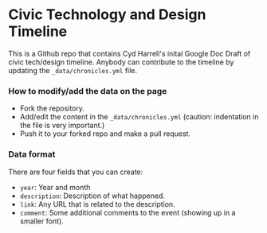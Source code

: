 # Civic Technology and Design Timeline

This is a Github repo that contains Cyd Harrell's inital Google Doc Draft of civic tech/design timeline. Anybody can contribute to the timeline by updating the `_data/chronicles.yml` file. 

### How to modify/add the data on the page

- Fork the repository. 
- Add/edit the content in the `_data/chronicles.yml` (caution: indentation in the file is very important.)
- Push it to your forked repo and make a pull request. 


### Data format
There are four fields that you can create:

- `year`: Year and month
- `description`: Description of what happened.
- `link`: Any URL that is related to the description.
- `comment`: Some additional comments to the event (showing up in a smaller font).

